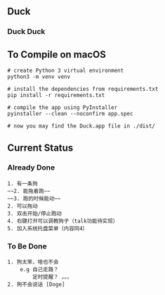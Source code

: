 ## Duck
### Duck Duck 

## To Compile on macOS
```
# create Python 3 virtual environment
python3 -m venv venv

# install the dependencies from requirements.txt
pip install -r requirements.txt

# compile the app using PyInstaller
pyinstaller --clean --noconfirm app.spec

# now you may find the Duck.app file in ./dist/
```

## Current Status 

### Already Done 
    1. 有一条狗
    ~~2. 能拖着跑~~
    ~~3. 跑的时候能动~~
    2. 可以拖动
    3. 双击开始/停止跑动
    4. 右键打开可以调教狗子（talk功能待实现）
    5. 加入系统托盘菜单（内容同4）

### To Be Done
    1. 狗太笨，啥也不会
        e.g 自己走路？ 
            定时提醒？ 。。。 
    2. 狗不会说话 [Doge]